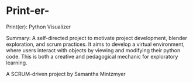 # Print-er-
Print(er): Python Visualizer

Summary: A self-directed project to motivate project development, blender exploration, and scrum practices.
It aims to develop a virtual environment, where users interact with objects by viewing and modifying their python code. This is both a creative and pedagogical mechanic for exploratory learning.

A SCRUM-driven project by Samantha Mintzmyer

